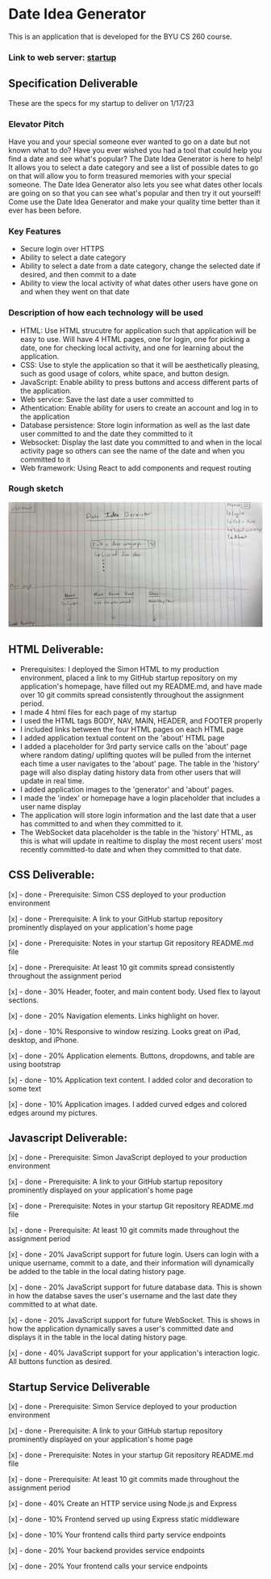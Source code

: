 # Date Idea Generator

This is an application that is developed for the BYU CS 260 course.

### Link to web server: [startup](dates4you.click)

## Specification Deliverable

These are the specs for my startup to deliver on 1/17/23

### Elevator Pitch

Have you and your special someone ever wanted to go on a date but not known what to do? Have you ever wished you had a tool that could help you find a date and see what's popular? The Date Idea Generator is here to help! It allows you to select a date category and see a list of possible dates to go on that will allow you to form treasured memories with your special someone. The Date Idea Generator also lets you see what dates other locals are going on so that you can see what's popular and then try it out yourself! Come use the Date Idea Generator and make your quality time better than it ever has been before.

### Key Features
- Secure login over HTTPS
- Ability to select a date category
- Ability to select a date from a date category, change the selected date if desired, and then commit to a date
- Ability to view the local activity of what dates other users have gone on and when they went on that date

### Description of how each technology will be used
- HTML: Use HTML strucutre for application such that application will be easy to use. Will have 4 HTML pages, one for login, one for picking a date, one for checking local activity, and one for learning about the application.
- CSS: Use to style the application so that it will be aesthetically pleasing, such as good usage of colors, white space, and button design. 
- JavaScript: Enable ability to press buttons and access different parts of the application.
- Web service: Save the last date a user committed to
- Athentication: Enable ability for users to create an account and log in to the application
- Database persistence: Store login information as well as the last date user committed to and the date they committed to it
- Websocket: Display the last date you committed to and when in the local activity page so others can see the name of the date and when you committed to it
- Web framework: Using React to add components and request routing


### Rough sketch

![Picture of draft startup display](pictures/spec_draft.png)

## HTML Deliverable:
- Prerequisites: I deployed the Simon HTML to my production environment, placed a link to my GitHub startup repository on my application's homepage, have filled out my README.md, and have made over 10 git commits spread consistently throughout the assignment period.
- I made 4 html files for each page of my startup
- I used the HTML tags BODY, NAV, MAIN, HEADER, and FOOTER properly
- I included links between the four HTML pages on each HTML page
- I added application textual content on the 'about' HTML page
- I added a placeholder for 3rd party service calls on the 'about' page where random dating/ uplifting quotes will be pulled from the internet each time a user navigates to the 'about' page. The table in the 'history' page will also display dating history data from other users that will update in real time.
- I added application images to the 'generator' and 'about' pages.
- I made the 'index' or homepage have a login placeholder that includes a user name display
- The application will store login information and the last date that a user has committed to and when they committed to it.
- The WebSocket data placeholder is the table in the 'history' HTML, as this is what will update in realtime to display the most recent users' most recently committed-to date and when they committed to that date.

## CSS Deliverable:

[x] - done - Prerequisite: Simon CSS deployed to your production environment

[x] - done - Prerequisite: A link to your GitHub startup repository prominently displayed on your application's home page

[x] - done - Prerequisite: Notes in your startup Git repository README.md file

[x] - done - Prerequisite: At least 10 git commits spread consistently throughout the assignment period

[x] - done - 30% Header, footer, and main content body. Used flex to layout sections.

[x] - done - 20% Navigation elements. Links highlight on hover.

[x] - done - 10% Responsive to window resizing. Looks great on iPad, desktop, and iPhone.

[x] - done - 20% Application elements. Buttons, dropdowns, and table are using bootstrap

[x] - done - 10% Application text content. I added color and decoration to some text

[x] - done - 10% Application images. I added curved edges and colored edges around my pictures.

## Javascript Deliverable:

[x] - done - Prerequisite: Simon JavaScript deployed to your production environment

[x] - done - Prerequisite: A link to your GitHub startup repository prominently displayed on your application's home page

[x] - done - Prerequisite: Notes in your startup Git repository README.md file

[x] - done - Prerequisite: At least 10 git commits made throughout the assignment period

[x] - done - 20% JavaScript support for future login. Users can login with a unique username, commit to a date, and their information will dynamically be added to the table in the local dating history page.

[x] - done - 20% JavaScript support for future database data. This is shown in how the databse saves the user's username and the last date they committed to at what date.

[x] - done - 20% JavaScript support for future WebSocket. This is shows in how the application dynamically saves a user's committed date and displays it in the table in the local dating history page.

[x] - done - 40% JavaScript support for your application's interaction logic. All buttons function as desired.

## Startup Service Deliverable

[x] - done - Prerequisite: Simon Service deployed to your production environment

[x] - done - Prerequisite: A link to your GitHub startup repository prominently displayed on your application's home page

[x] - done - Prerequisite: Notes in your startup Git repository README.md file

[x] - done - Prerequisite: At least 10 git commits made throughout the assignment period

[x] - done - 40% Create an HTTP service using Node.js and Express

[x] - done - 10% Frontend served up using Express static middleware

[x] - done - 10% Your frontend calls third party service endpoints

[x] - done - 20% Your backend provides service endpoints

[x] - done - 20% Your frontend calls your service endpoints
